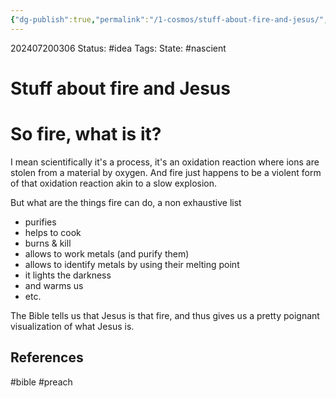 ```yaml
---
{"dg-publish":true,"permalink":"/1-cosmos/stuff-about-fire-and-jesus/","created":"2025-01-22T11:17:14.091-05:00","updated":"2024-07-20T03:06:18.081-04:00"}
---
```


202407200306
Status: #idea
Tags: 
State: #nascient
# Stuff about fire and Jesus

# So fire, what is it?

I mean scientifically it's a process, it's an oxidation reaction where ions are stolen from a material by oxygen. And fire just happens to be a violent form of that oxidation reaction akin to a slow explosion.

But what are the things fire can do, a non exhaustive list
- purifies
- helps to cook
- burns & kill
- allows to work metals (and purify them)
- allows to identify metals by using their melting point
- it lights the darkness
- and warms us
- etc.

The Bible tells us that Jesus is that fire, and thus gives us a pretty poignant visualization of what Jesus is.

## References



#bible #preach